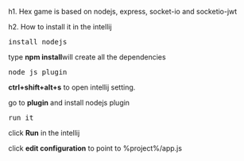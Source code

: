 h1. Hex game is based on nodejs, express, socket-io and socketio-jwt

h2. How to install it in the intellij

<pre>install nodejs</pre>
<p>type <b>npm install</b>will create all the dependencies</p>

<pre>node js plugin</pre>
<p><b>ctrl+shift+alt+s</b> to open intellij setting.</p>
<p>go to <b>plugin</b> and install nodejs plugin</p>

<pre>run it</pre>
<p>click <b>Run</b> in the intellij</p>
<p>click <b>edit configuration</b> to point to %project%/app.js


